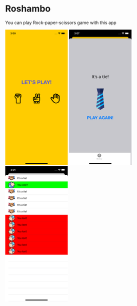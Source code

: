 # Roshambo

You can play Rock-paper-scissors game with this app

<img src="https://github.com/lena-rybina/Roshambo/blob/master/Screenshots/1.png" width="200">  <img src="https://github.com/lena-rybina/Roshambo/blob/master/Screenshots/2.png" width="200">  <img src="https://github.com/lena-rybina/Roshambo/blob/master/Screenshots/3.png" width="200"> 
